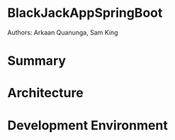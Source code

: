 # BlackJackAppSpringBoot

Authors: Arkaan Quanunga, Sam King

# Summary


# Architecture

# Development Environment
